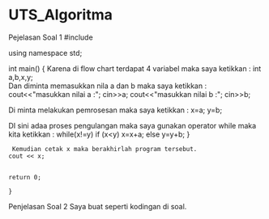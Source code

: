 # UTS_Algoritma
Pejelasan Soal 1
#include <iostream>

using namespace std;

int main()
{
   Karena di flow chart terdapat 4 variabel maka saya ketikkan : int a,b,x,y;                
   Dan diminta memasukkan nila a dan b maka saya ketikkan :  cout<<"masukkan nilai a :"; 
                                                             cin>>a;
                                                             cout<<"masukkan nilai b :";
                                                             cin>>b;

   Di minta melakukan pemrosesan maka saya ketikkan :         x=a;
                                                              y=b;

   DI sini adaa proses pengulangan maka saya gunakan operator while maka kita ketikkan : 
                                                                                   while(x!=y)
                                                                                      if (x<y)
                                                                                        x=x+a;
                                                                                         else
                                                                                        y=y+b;
                                                                                      }

     Kemudian cetak x maka berakhirlah program tersebut.                              cout << x;

                                                                                        return 0;
                                                                                      }
Penjelasan Soal 2
Saya buat seperti kodingan di soal.
